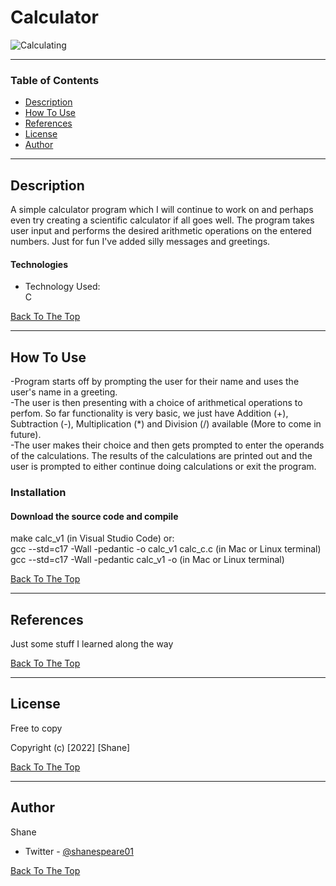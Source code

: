 # Calculator
![Calculating](https://media.tenor.com/CrcbFRrvFCMAAAAC/monkey-calculate.gif)



---

### Table of Contents

- [Description](#description)
- [How To Use](#how-to-use)
- [References](#references)
- [License](#license)
- [Author](#author)

---

## Description

A simple calculator program which I will continue to work on and perhaps even try creating a scientific calculator if all goes well. The program takes user input and performs the desired arithmetic operations on the entered numbers. Just for fun I've added silly messages and greetings.

#### Technologies

- Technology Used:  
C


[Back To The Top](#calculator)

---

## How To Use

-Program starts off by prompting the user for their name and uses the user's name in a greeting.  
-The user is then presenting with a choice of arithmetical operations to perfom. So far functionality is very basic, we just have Addition (+), Subtraction (-), Multiplication (*) and Division (/) available (More to come in future).  
-The user makes their choice and then gets prompted to enter the operands of the calculations. The results of the calculations are printed out and the user is prompted to either continue doing calculations or exit the program.

### Installation

#### Download the source code and compile  
make calc_v1 (in Visual Studio Code) or:  
gcc --std=c17 -Wall -pedantic -o calc_v1 calc_c.c  (in Mac or Linux terminal)  
gcc --std=c17 -Wall -pedantic calc_v1 -o  (in Mac or Linux terminal)

[Back To The Top](#calculator)

---

## References

Just some stuff I learned along the way

[Back To The Top](#calculator)

---

## License

Free to copy

Copyright (c) [2022] [Shane]


[Back To The Top](#calculator)

---

## Author
Shane

- Twitter - [@shanespeare01](https://twitter.com/shanespeare01)


[Back To The Top](#calculator)
